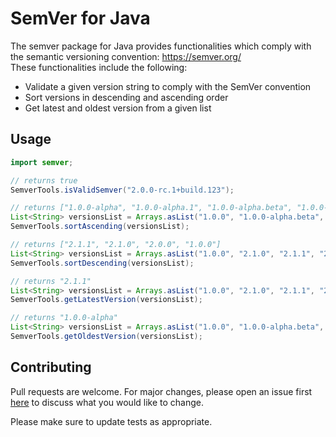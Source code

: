 # SemVer for Java

The semver package for Java provides functionalities which comply with the semantic versioning convention: https://semver.org/  
These functionalities include the following:
* Validate a given version string to comply with the SemVer convention
* Sort versions in descending and ascending order
* Get latest and oldest version from a given list

## Usage
```java
import semver;

// returns true
SemverTools.isValidSemver("2.0.0-rc.1+build.123");

// returns ["1.0.0-alpha", "1.0.0-alpha.1", "1.0.0-alpha.beta", "1.0.0-beta", "1.0.0-beta.2", "1.0.0-beta.11", "1.0.0-rc.1", "1.0.0"]
List<String> versionsList = Arrays.asList("1.0.0", "1.0.0-alpha.beta", "1.0.0-alpha", "1.0.0-beta.11", "1.0.0-rc.1", "1.0.0-beta.2", "1.0.0-alpha.1", "1.0.0-beta");
SemverTools.sortAscending(versionsList);

// returns ["2.1.1", "2.1.0", "2.0.0", "1.0.0"]
List<String> versionsList = Arrays.asList("1.0.0", "2.1.0", "2.1.1", "2.0.0");
SemverTools.sortDescending(versionsList);

// returns "2.1.1"
List<String> versionsList = Arrays.asList("1.0.0", "2.1.0", "2.1.1", "2.0.0");
SemverTools.getLatestVersion(versionsList);

// returns "1.0.0-alpha"
List<String> versionsList = Arrays.asList("1.0.0", "1.0.0-alpha.beta", "1.0.0-alpha", "1.0.0-beta.11", "1.0.0-rc.1", "1.0.0-beta.2", "1.0.0-alpha.1", "1.0.0-beta");
SemverTools.getOldestVersion(versionsList);
```

## Contributing

Pull requests are welcome. For major changes, please open an issue first [here](https://github.com/deanabadie/semver/issues)
to discuss what you would like to change.

Please make sure to update tests as appropriate.